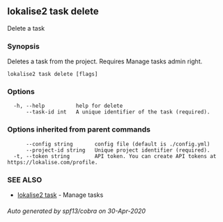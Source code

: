 ## lokalise2 task delete

Delete a task

### Synopsis

Deletes a task from the project. Requires Manage tasks admin right.

```
lokalise2 task delete [flags]
```

### Options

```
  -h, --help          help for delete
      --task-id int   A unique identifier of the task (required).
```

### Options inherited from parent commands

```
      --config string       config file (default is ./config.yml)
      --project-id string   Unique project identifier (required).
  -t, --token string        API token. You can create API tokens at https://lokalise.com/profile.
```

### SEE ALSO

* [lokalise2 task](lokalise2_task.md)	 - Manage tasks

###### Auto generated by spf13/cobra on 30-Apr-2020
